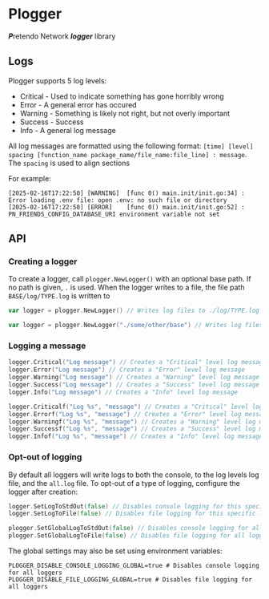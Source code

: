 # Plogger
***P***retendo Network ***logger*** library

## Logs
Plogger supports 5 log levels:

- Critical - Used to indicate something has gone horribly wrong
- Error - A general error has occured
- Warning - Something is likely not right, but not overly important
- Success - Success
- Info - A general log message

All log messages are formatted using the following format: `[time] [level] spacing [function_name package_name/file_name:file_line] : message`. The `spacing` is used to align sections

For example:

```
[2025-02-16T17:22:50] [WARNING]  [func 0() main.init/init.go:34] : Error loading .env file: open .env: no such file or directory
[2025-02-16T17:22:50] [ERROR]    [func 0() main.init/init.go:52] : PN_FRIENDS_CONFIG_DATABASE_URI environment variable not set
```

## API

### Creating a logger
To create a logger, call `plogger.NewLogger()` with an optional base path. If no path is given, `.` is used. When the logger writes to a file, the file path `BASE/log/TYPE.log` is written to

```go
var logger = plogger.NewLogger() // Writes log files to ./log/TYPE.log
```

```go
var logger = plogger.NewLogger("./some/other/base") // Writes log files to ./some/other/base/log/TYPE.log
```

### Logging a message
```go
logger.Critical("Log message") // Creates a "Critical" level log message
logger.Error("Log message") // Creates a "Error" level log message
logger.Warning("Log message") // Creates a "Warning" level log message
logger.Success("Log message") // Creates a "Success" level log message
logger.Info("Log message") // Creates a "Info" level log message

logger.Criticalf("Log %s", "message") // Creates a "Critical" level log message, with additional formatting
logger.Errorf("Log %s", "message") // Creates a "Error" level log message, with additional formatting
logger.Warningf("Log %s", "message") // Creates a "Warning" level log message, with additional formatting
logger.Successf("Log %s", "message") // Creates a "Success" level log message, with additional formatting
logger.Infof("Log %s", "message") // Creates a "Info" level log message, with additional formatting
```

### Opt-out of logging
By default all loggers will write logs to both the console, to the log levels log file, and the `all.log` file. To opt-out of a type of logging, configure the logger after creation:

```go
logger.SetLogToStdOut(false) // Disables console logging for this specific logger
logger.SetLogToFile(false) // Disables file logging for this specific logger

plogger.SetGlobalLogToStdOut(false) // Disables console logging for all loggers
plogger.SetGlobalLogToFile(false) // Disables file logging for all loggers
```

The global settings may also be set using environment variables:

```env
PLOGGER_DISABLE_CONSOLE_LOGGING_GLOBAL=true # Disables console logging for all loggers
PLOGGER_DISABLE_FILE_LOGGING_GLOBAL=true # Disables file logging for all loggers
```